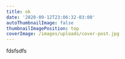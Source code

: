 ```yaml
---
title: ok
date: '2020-09-12T23:06:32-03:00'
autoThumbnailImage: false
thumbnailImagePosition: top
coverImage: /images/uploads/cover-post.jpg
---
```

fdsfsdfs
